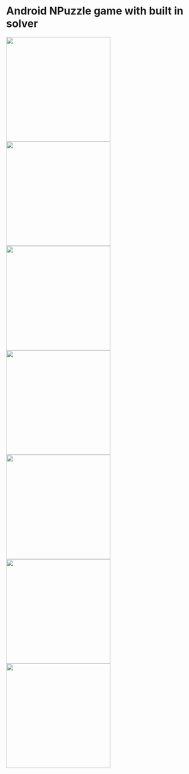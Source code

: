 # Android NPuzzle game with built in solver

<img src="screenshots/main_screen.png" width="280"/> <img src="screenshots/create_puzzle_screen.png" width="280"/> <img src="screenshots/puzzle_board_screen.png" width="280" />
<img src="screenshots/heuristics.png" width="280" /><img src="screenshots/solved_board_screen.png" width="280" /> <img src="screenshots/first_step_solved.png" width="280" /> 
<img src="screenshots/last_step_solved.png" width="280" />
